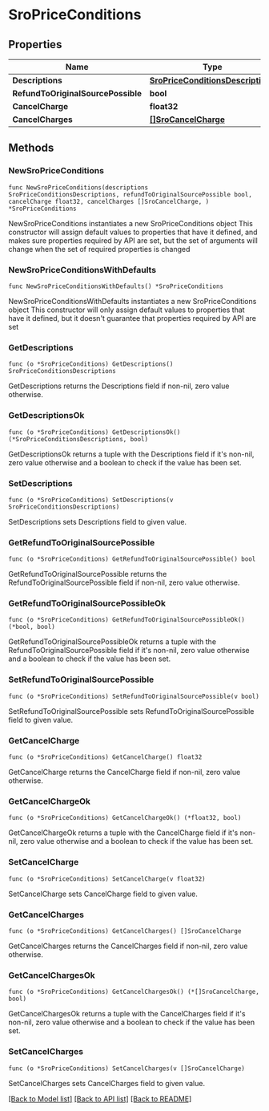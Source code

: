 # SroPriceConditions

## Properties

Name | Type | Description | Notes
------------ | ------------- | ------------- | -------------
**Descriptions** | [**SroPriceConditionsDescriptions**](SroPriceConditionsDescriptions.md) |  | 
**RefundToOriginalSourcePossible** | **bool** |  | 
**CancelCharge** | **float32** |  | 
**CancelCharges** | [**[]SroCancelCharge**](SroCancelCharge.md) |  | 

## Methods

### NewSroPriceConditions

`func NewSroPriceConditions(descriptions SroPriceConditionsDescriptions, refundToOriginalSourcePossible bool, cancelCharge float32, cancelCharges []SroCancelCharge, ) *SroPriceConditions`

NewSroPriceConditions instantiates a new SroPriceConditions object
This constructor will assign default values to properties that have it defined,
and makes sure properties required by API are set, but the set of arguments
will change when the set of required properties is changed

### NewSroPriceConditionsWithDefaults

`func NewSroPriceConditionsWithDefaults() *SroPriceConditions`

NewSroPriceConditionsWithDefaults instantiates a new SroPriceConditions object
This constructor will only assign default values to properties that have it defined,
but it doesn't guarantee that properties required by API are set

### GetDescriptions

`func (o *SroPriceConditions) GetDescriptions() SroPriceConditionsDescriptions`

GetDescriptions returns the Descriptions field if non-nil, zero value otherwise.

### GetDescriptionsOk

`func (o *SroPriceConditions) GetDescriptionsOk() (*SroPriceConditionsDescriptions, bool)`

GetDescriptionsOk returns a tuple with the Descriptions field if it's non-nil, zero value otherwise
and a boolean to check if the value has been set.

### SetDescriptions

`func (o *SroPriceConditions) SetDescriptions(v SroPriceConditionsDescriptions)`

SetDescriptions sets Descriptions field to given value.


### GetRefundToOriginalSourcePossible

`func (o *SroPriceConditions) GetRefundToOriginalSourcePossible() bool`

GetRefundToOriginalSourcePossible returns the RefundToOriginalSourcePossible field if non-nil, zero value otherwise.

### GetRefundToOriginalSourcePossibleOk

`func (o *SroPriceConditions) GetRefundToOriginalSourcePossibleOk() (*bool, bool)`

GetRefundToOriginalSourcePossibleOk returns a tuple with the RefundToOriginalSourcePossible field if it's non-nil, zero value otherwise
and a boolean to check if the value has been set.

### SetRefundToOriginalSourcePossible

`func (o *SroPriceConditions) SetRefundToOriginalSourcePossible(v bool)`

SetRefundToOriginalSourcePossible sets RefundToOriginalSourcePossible field to given value.


### GetCancelCharge

`func (o *SroPriceConditions) GetCancelCharge() float32`

GetCancelCharge returns the CancelCharge field if non-nil, zero value otherwise.

### GetCancelChargeOk

`func (o *SroPriceConditions) GetCancelChargeOk() (*float32, bool)`

GetCancelChargeOk returns a tuple with the CancelCharge field if it's non-nil, zero value otherwise
and a boolean to check if the value has been set.

### SetCancelCharge

`func (o *SroPriceConditions) SetCancelCharge(v float32)`

SetCancelCharge sets CancelCharge field to given value.


### GetCancelCharges

`func (o *SroPriceConditions) GetCancelCharges() []SroCancelCharge`

GetCancelCharges returns the CancelCharges field if non-nil, zero value otherwise.

### GetCancelChargesOk

`func (o *SroPriceConditions) GetCancelChargesOk() (*[]SroCancelCharge, bool)`

GetCancelChargesOk returns a tuple with the CancelCharges field if it's non-nil, zero value otherwise
and a boolean to check if the value has been set.

### SetCancelCharges

`func (o *SroPriceConditions) SetCancelCharges(v []SroCancelCharge)`

SetCancelCharges sets CancelCharges field to given value.



[[Back to Model list]](../README.md#documentation-for-models) [[Back to API list]](../README.md#documentation-for-api-endpoints) [[Back to README]](../README.md)



